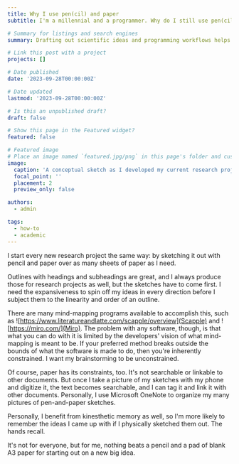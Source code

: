 ```yaml
---
title: Why I use pen(cil) and paper
subtitle: I'm a millennial and a programmer. Why do I still use pen(cil) and paper?

# Summary for listings and search engines
summary: Drafting out scientific ideas and programming workflows helps me think about them more clearly.

# Link this post with a project
projects: []

# Date published
date: '2023-09-28T00:00:00Z'

# Date updated
lastmod: '2023-09-28T00:00:00Z'

# Is this an unpublished draft?
draft: false

# Show this page in the Featured widget?
featured: false

# Featured image
# Place an image named `featured.jpg/png` in this page's folder and customize its options here.
image:
  caption: 'A conceptual sketch as I developed my current research project'
  focal_point: ''
  placement: 2
  preview_only: false

authors:
  - admin

tags:
  - how-to
  - academic
---
```


I start every new research project the same way: by sketching it out with pencil and paper over as many sheets of paper as I need.

Outlines with headings and subheadings are great, and I always produce those for research projects as well, but the sketches have to come first. I need the expansiveness to spin off my ideas in every direction before I subject them to the linearity and order of an outline.

There are many mind-mapping programs available to accomplish this, such as ![https://www.literatureandlatte.com/scapple/overview](Scapple) and ![https://miro.com/](Miro). The problem with any software, though, is that what you can do with it is limited by the developers' vision of what mind-mapping is meant to be. If your preferred method breaks outside the bounds of what the software is made to do, then you're inherently constrained. I want my brainstorming to be unconstrained.

Of course, paper has its constraints, too. It's not searchable or linkable to other documents. But once I take a picture of my sketches with my phone and digitize it, the text becomes searchable, and I can tag it and link it with other documents. Personally, I use Microsoft OneNote to organize my many pictures of pen-and-paper sketches.

Personally, I benefit from kinesthetic memory as well, so I'm more likely to remember the ideas I came up with if I physically sketched them out. The hands recall.

It's not for everyone, but for me, nothing beats a pencil and a pad of blank A3 paper for starting out on a new big idea.